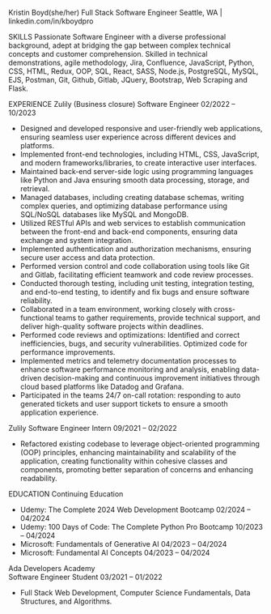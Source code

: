 Kristin Boyd(she/her)
Full Stack Software Engineer
Seattle, WA | linkedin.com/in/kboydpro


SKILLS
Passionate Software Engineer with a diverse professional background, adept at bridging the gap between complex technical concepts and customer comprehension. Skilled in technical demonstrations, agile methodology, Jira, Confluence, JavaScript, Python, CSS, HTML, Redux, OOP, SQL, React, SASS, Node.js, PostgreSQL, MySQL, EJS, Postman, Git, Github, Gitlab, JQuery, Bootstrap, Web Scraping and Flask.


EXPERIENCE
Zulily                                                                                          (Business closure)
Software Engineer                                                                                02/2022 – 10/2023
* Designed and developed responsive and user-friendly web applications, ensuring seamless user experience across different devices and platforms.
* Implemented front-end technologies, including HTML, CSS, JavaScript, and modern frameworks/libraries, to create interactive user interfaces.
* Maintained back-end server-side logic using programming languages like Python and Java ensuring smooth data processing, storage, and retrieval.
* Managed databases, including creating database schemas, writing complex queries, and optimizing database performance using SQL/NoSQL databases like MySQL and MongoDB.
* Utilized RESTful APIs and web services to establish communication between the front-end and back-end components, ensuring data exchange and system integration.
* Implemented authentication and authorization mechanisms, ensuring secure user access and data protection.
* Performed version control and code collaboration using tools like Git and Gitlab, facilitating efficient teamwork and code review processes.
* Conducted thorough testing, including unit testing, integration testing, and end-to-end testing, to identify and fix bugs and ensure software reliability.
* Collaborated in a team environment, working closely with cross-functional teams to gather requirements, provide technical support, and deliver high-quality software projects within deadlines.
* Performed code reviews and optimizations: Identified and correct inefficiencies, bugs, and security vulnerabilities. Optimized code for performance improvements.
* Implemented metrics and telemetry documentation processes to enhance software performance monitoring and analysis, enabling data-driven decision-making and continuous improvement initiatives through cloud based platforms like Datadog and Grafana.
* Participated in the teams 24/7 on-call rotation: responding to auto generated tickets and user support tickets to ensure a smooth application experience.


Zulily
Software Engineer Intern                                                                        09/2021 – 02/2022
* Refactored existing codebase to leverage object-oriented programming (OOP) principles, enhancing maintainability and scalability of the application, creating functionality within cohesive classes and components, promoting better separation of concerns and enhancing readability.


EDUCATION
Continuing Education                                                             
* Udemy: The Complete 2024 Web Development Bootcamp                                             02/2024 – 04/2024
* Udemy: 100 Days of Code: The Complete Python Pro Bootcamp                                     10/2023 – 04/2024 
* Microsoft: Fundamentals of Generative AI                                                      04/2023 – 04/2024
* Microsoft: Fundamental AI Concepts                                                            04/2023 – 04/2024


Ada Developers Academy                                                             
Software Engineer Student                                                                       03/2021 – 01/2022
* Full Stack Web Development, Computer Science Fundamentals, Data Structures, and Algorithms.